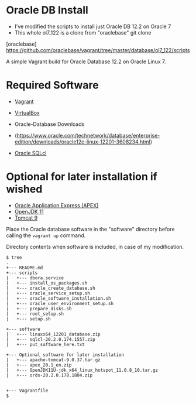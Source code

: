 # Oracle DB Install
* I've modified the scripts to install just Oracle DB 12.2 on Oracle 7
* This whole ol7_122 is a clone from "oraclebase" git clone

[oraclebase] https://github.com/oraclebase/vagrant/tree/master/database/ol7_122/scripts

A simple Vagrant build for Oracle Database 12.2 on Oracle Linux 7.

# Required Software

* [Vagrant](https://www.vagrantup.com/downloads.html)
* [VirtualBox](https://www.virtualbox.org/wiki/Downloads)
* Oracle-Database Downloads
* (https://www.oracle.com/technetwork/database/enterprise-edition/downloads/oracle12c-linux-12201-3608234.html)

* [Oracle SQLcl](https://www.oracle.com/tools/downloads/sqlcl-downloads.html)

# Optional for later installation if wished 
* [Oracle Application Express (APEX)](https://www.oracle.com/tools/downloads/apex-downloads.html)
* [OpenJDK 11](https://adoptopenjdk.net/releases.html?variant=openjdk11&jvmVariant=hotspot#x64_linux)
* [Tomcat 9](https://tomcat.apache.org/download-90.cgi)

Place the Oracle database software in the "software" directory before calling the `vagrant up` command.

Directory contents when software is included, in case of my modification.

```
$ tree
.
+--- README.md
+--- scripts
|   +--- dbora.service
|   +--- install_os_packages.sh
|   +--- oracle_create_database.sh
|   +--- oracle_service_setup.sh
|   +--- oracle_software_installation.sh
|   +--- oracle_user_environment_setup.sh
|   +--- prepare_disks.sh
|   +--- root_setup.sh
|   +--- setup.sh

+--- software
|   +--- linuxx64_12201_database.zip
|   +--- sqlcl-20.2.0.174.1557.zip
|   +--- put_software_here.txt

+--- Optional software for later installation
|   +--- apache-tomcat-9.0.37.tar.gz 
|   +--- apex_20.1_en.zip
|   +--- OpenJDK11U-jdk_x64_linux_hotspot_11.0.8_10.tar.gz
|   +--- ords-20.2.0.178.1804.zip


+--- Vagrantfile
$
```
